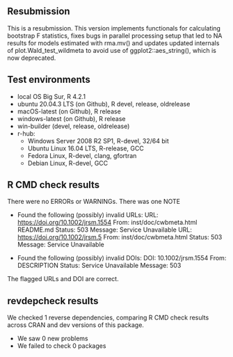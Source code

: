 ## Resubmission

This is a resubmission. This version implements functionals for calculating bootstrap F statistics, fixes bugs in parallel processing setup that led to NA results for models estimated with rma.mv() and updates updated internals of plot.Wald_test_wildmeta to avoid use of ggplot2::aes_string(), which is now deprecated.
 


## Test environments

* local OS Big Sur, R 4.2.1
* ubuntu 20.04.3 LTS (on Github), R devel, release, oldrelease
* macOS-latest (on Github), R release
* windows-latest (on Github), R release
* win-builder (devel, release, oldrelease)
* r-hub:
  * Windows Server 2008 R2 SP1, R-devel, 32/64 bit
  * Ubuntu Linux 16.04 LTS, R-release, GCC
  * Fedora Linux, R-devel, clang, gfortran
  * Debian Linux, R-devel, GCC

## R CMD check results

There were no ERRORs or WARNINGs. There was one NOTE

* Found the following (possibly) invalid URLs:
  URL: https://doi.org/10.1002/jrsm.1554
    From: inst/doc/cwbmeta.html
          README.md
    Status: 503
    Message: Service Unavailable
  URL: https://doi.org/10.1002/jrsm.5
    From: inst/doc/cwbmeta.html
    Status: 503
    Message: Service Unavailable
    
* Found the following (possibly) invalid DOIs:
  DOI: 10.1002/jrsm.1554
    From: DESCRIPTION
    Status: Service Unavailable
    Message: 503


The flagged URLs and DOI are correct.


## revdepcheck results

We checked 1 reverse dependencies, comparing R CMD check results across CRAN and dev versions of this package.

 * We saw 0 new problems
 * We failed to check 0 packages

